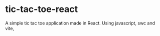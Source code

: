 # tic-tac-toe-react
A simple tic tac toe application made in React. Using javascript, swc and vite,

